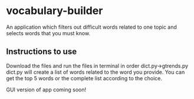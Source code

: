 # vocabulary-builder
An application which filters out difficult words related to one topic and selects words that you must know.

## Instructions to use
Download the files and run the files in terminal in order dict.py->gtrends.py
dict.py will create a list of words related to the word you provide. You can get the top 5 words or the complete list according to the choice.

GUI version of app coming soon!
